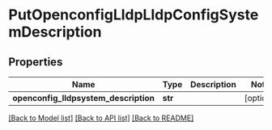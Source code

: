 # PutOpenconfigLldpLldpConfigSystemDescription

## Properties
Name | Type | Description | Notes
------------ | ------------- | ------------- | -------------
**openconfig_lldpsystem_description** | **str** |  | [optional] 

[[Back to Model list]](../README.md#documentation-for-models) [[Back to API list]](../README.md#documentation-for-api-endpoints) [[Back to README]](../README.md)


